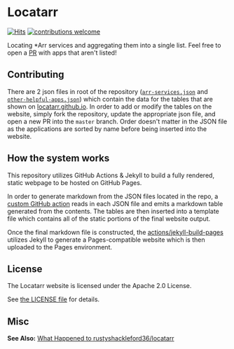 # Locatarr

<p>
 <a href="https://hits.seeyoufarm.com"><img alt="Hits" src="https://hits.seeyoufarm.com/api/count/incr/badge.svg?url=https%3A%2F%2Fgithub.com%2FLocatarr%2FLocatarr&count_bg=%2379C83D&title_bg=%23555555&icon=&icon_color=%23E7E7E7&title=hits&edge_flat=false" /></a>
 <a href="https://github.com/Locatarr/locatarr.github.io/issues"><img alt="contributions welcome" src="https://img.shields.io/badge/contributions-welcome-brightgreen.svg?style=flat" /></a>
</p>

Locating *Arr services and aggregating them into a single list.
Feel free to open a [PR](https://github.com/Locatarr/locatarr.github.io/pulls) with apps that aren't listed!

## Contributing

There are 2 json files in root of the repository ([`arr-services.json`](arr-services.json) and [`other-helpful-apps.json`](other-helpful-apps.json)) which contain the data for the tables that are shown on [locatarr.github.io](https://locatarr.github.io).
In order to add or modify the tables on the website, simply fork the repository, update the appropriate json file, and open a new PR into the `master` branch.
Order doesn't matter in the JSON file as the applications are sorted by name before being inserted into the website.

## How the system works

This repository utilizes GitHub Actions & Jekyll to build a fully rendered, static webpage to be hosted on GitHub Pages.

In order to generate markdown from the JSON files located in the repo, a [custom GitHub action](https://github.com/Locatarr/markdown-table-generator) reads in each JSON file and emits a markdown table generated from the contents.
The tables are then inserted into a template file which contains all of the static portions of the final website output.

Once the final markdown file is constructed, the [actions/jekyll-build-pages](https://github.com/actions/jekyll-build-pages) utilizes Jekyll to generate a Pages-compatible website which is then uploaded to the Pages environment.

## License

The Locatarr website is licensed under the Apache 2.0 License.

See [the LICENSE file](LICENSE) for details.

## Misc

**See Also:** [What Happened to rustyshackleford36/locatarr](https://github.com/Locatarr/locatarr.github.io/discussions/3)
